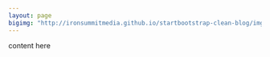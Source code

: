 ```yaml
---
layout: page
bigimg: "http://ironsummitmedia.github.io/startbootstrap-clean-blog/img/home-bg.jpg"
---
```


content here